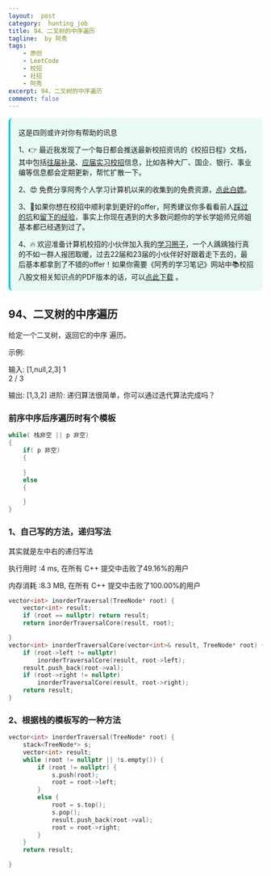 ```yaml
---
layout:  post
category:  hunting_job
title: 94、二叉树的中序遍历
tagline:  by 阿秀
tags:
    - 原创
    - LeetCode
    - 校招
    - 社招
    - 阿秀
excerpt: 94、二叉树的中序遍历
comment: false
---
```






<div style="border-color: #24C6DC;
            background-color: #e9f9f3;         
            margin: 1rem 0;
        padding: .25rem 1rem;
        border-left-width: .3rem;
        border-left-style: solid;
        border-radius: .5rem;
        color: inherit;">
  <p>这是四则或许对你有帮助的讯息</p>
  <p>1、👉 最近我发现了一个每日都会推送最新校招资讯的《校招日程》文档，其中包括<a href="https://flowus.cn/ee50d5eb-3cd5-4f74-880e-95b215dd4ff2" target="_blank">往届补录</a>、<a href="https://flowus.cn/5f327c98-1e31-46c8-b86b-5ac6105e021f" target="_blank">应届实习校招</a>信息，比如各种大厂、国企、银行、事业编等信息都会定期更新，帮忙扩散一下。</p>  
  <p>2、😍
    免费分享阿秀个人学习计算机以来的收集到的免费资源，<a style="text-decoration: underline" href="/notes/07-resources/01-free/01-introduce.html" target="_blank">点此白嫖</a>。
  </p>
  <p>3、🚀如果你想在校招中顺利拿到更好的offer，阿秀建议你多看看前人<a style="text-decoration: underline" href="https://www.yuque.com/tuobaaxiu/httmmc/npg1k81zeq4wfpyz" target="_blank">踩过的坑</a>和<a style="text-decoration: underline"  target="_blank" href="https://www.yuque.com/tuobaaxiu/httmmc/gge9ppd0mbu2d3dp">留下的经验</a>，事实上你现在遇到的大多数问题你的学长学姐师兄师姐基本都已经遇到过了。
  </p>
  <p>4、🔥 欢迎准备计算机校招的小伙伴加入我的<a  style="text-decoration: underline" href="https://www.yuque.com/tuobaaxiu/httmmc/xg0otqvc17wfx4u9" target="_blank">学习圈子</a>，一个人踽踽独行真的不如一群人报团取暖，过去22届和23届的小伙伴好好跟着走下去的，最后基本都拿到了不错的offer！如果你需要《阿秀的学习笔记》网站中📚︎校招八股文相关知识点的PDF版本的话，可以<a style="text-decoration: underline" href="/notes/08-other/02-question.html#_5、如何下载阿秀的学习笔记内容pdf版本" target="_blank">点此下载</a> 。</p>   </div>

## 94、二叉树的中序遍历

给定一个二叉树，返回它的中序 遍历。

示例:

输入: [1,null,2,3]
   1
    \
     2
    /
   3

输出: [1,3,2]
进阶: 递归算法很简单，你可以通过迭代算法完成吗？



### **前序中序后序遍历时有个模板**

~~~C++
while( 栈非空 || p 非空)
{
    if( p 非空)
    {

    }
	else
    {

    }
}
~~~



### 1、自己写的方法，递归写法

其实就是左中右的递归写法



执行用时 :4 ms, 在所有 C++ 提交中击败了49.16%的用户

内存消耗 :8.3 MB, 在所有 C++ 提交中击败了100.00%的用户

~~~C++
vector<int> inorderTraversal(TreeNode* root) {
	vector<int> result;
	if (root == nullptr) return result;
	return inorderTraversalCore(result, root);

}
vector<int> inorderTraversalCore(vector<int>& result, TreeNode* root) {
	if (root->left != nullptr)
		inorderTraversalCore(result, root->left);
	result.push_back(root->val);
	if (root->right != nullptr)
		inorderTraversalCore(result, root->right);
	return result;
}
~~~

### 2、根据栈的模板写的一种方法

~~~C++
vector<int> inorderTraversal(TreeNode* root) {
	stack<TreeNode*> s;
	vector<int> result;
	while (root != nullptr || !s.empty()) {
		if (root != nullptr) {
			s.push(root);
			root = root->left;
		}
		else {
			root = s.top();
			s.pop();
			result.push_back(root->val);
			root = root->right;
		}
	}
	return result;

}
~~~

